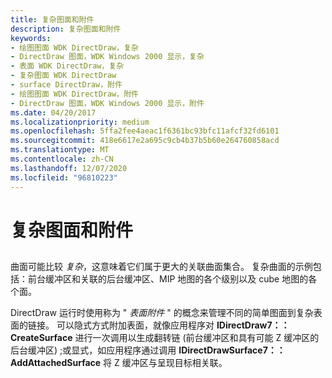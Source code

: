 ```yaml
---
title: 复杂图面和附件
description: 复杂图面和附件
keywords:
- 绘图图面 WDK DirectDraw，复杂
- DirectDraw 图面，WDK Windows 2000 显示，复杂
- 表面 WDK DirectDraw，复杂
- 复杂图面 WDK DirectDraw
- surface DirectDraw，附件
- 绘图图面 WDK DirectDraw，附件
- DirectDraw 图面，WDK Windows 2000 显示，附件
ms.date: 04/20/2017
ms.localizationpriority: medium
ms.openlocfilehash: 5ffa2fee4aeac1f6361bc93bfc11afcf32fd6101
ms.sourcegitcommit: 418e6617e2a695c9cb4b37b5b60e264760858acd
ms.translationtype: MT
ms.contentlocale: zh-CN
ms.lasthandoff: 12/07/2020
ms.locfileid: "96810223"
---
```

# <a name="complex-surfaces-and-attachments"></a>复杂图面和附件


## <span id="ddk_complex_surfaces_and_attachments_gg"></span><span id="DDK_COMPLEX_SURFACES_AND_ATTACHMENTS_GG"></span>


曲面可能比较 *复杂*，这意味着它们属于更大的关联曲面集合。 复杂曲面的示例包括：前台缓冲区和关联的后台缓冲区、MIP 地图的各个级别以及 cube 地图的各个面。

DirectDraw 运行时使用称为 " *表面附件* " 的概念来管理不同的简单图面到复杂表面的链接。 可以隐式方式附加表面，就像应用程序对 **IDirectDraw7：： CreateSurface** 进行一次调用以生成翻转链 (前台缓冲区和具有可能 Z 缓冲区的后台缓冲区) ;或显式，如应用程序通过调用 **IDirectDrawSurface7：： AddAttachedSurface** 将 Z 缓冲区与呈现目标相关联。

 

 





